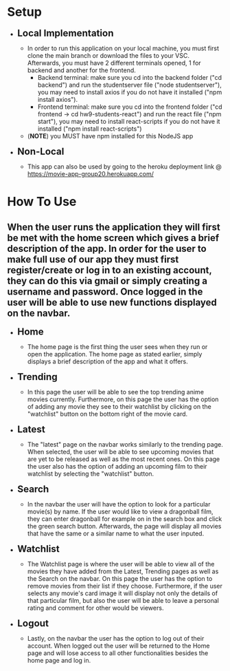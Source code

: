 # Setup
* <span style="font-size: 16pt;"><b>Local Implementation</b></span>
  * In order to run this application on your local machine, you must first clone the main branch or download the files to your VSC. Afterwards, you must have 2 different terminals opened, 1 for backend and another for the frontend.
    * Backend terminal: make sure you cd into the backend folder ("cd backend") and run the studentserver file ("node studentserver"), you may need to install axios if you do not have it installed ("npm install axios").
    * Frontend terminal: make sure you cd into the frontend folder ("cd frontend -> cd hw9-students-react") and run the react file ("npm start"), you may need to install react-scripts if you do not have it installed ("npm install react-scripts")
  * (**NOTE**)  you MUST have npm installed for this NodeJS app
 
* <span style="font-size: 16pt;"><b>Non-Local</b></span>
  * This app can also be used by going to the heroku deployment link @ 
https://movie-app-group20.herokuapp.com/

# How To Use

## When the user runs the application they will first be met with the home screen which gives a brief description of the app. In order for the user to make full use of our app they must first register/create or log in to an existing account, they can do this via gmail or simply creating a username and password. Once logged in the user will be able to use new functions displayed on the navbar.

* <span style="font-size: 16pt;"><b>Home</b></span>
  * The home page is the first thing the user sees when they run or open the application. The home page as stated earlier, simply displays a brief description of the app and what it offers.
  
* <span style="font-size: 16pt;"><b>Trending</b></span>
  * In this page the user will be able to see the top trending anime movies currently. Furthermore, on this page the user has the option of adding any movie they see to their watchlist by clicking on the "watchlist" button on the bottom right of the movie card.

* <span style="font-size: 16pt;"><b>Latest</b></span>
  * The "latest" page on the navbar works similarly to the trending page. When selected, the user will be able to see upcoming movies that are yet to be released as well as the most recent ones. On this page the user also has the option of adding an upcoming film to their watchlist by selecting the "watchlist" button.

* <span style="font-size: 16pt;"><b>Search</b></span>
  * In the navbar the user will have the option to look for a particular movie(s) by name. If the user would like to view a dragonball film, they can enter dragonball for example on in the search box and click the green search button. Afterwards, the page will display all movies that have the same or a similar name to what the user inputed.
  
* <span style="font-size: 16pt;"><b>Watchlist</b></span>
  * The Watchlist page is where the user will be able to view all of the movies they have added from the Latest, Trending pages as well as the Search on the navbar. On this page the user has the option to remove movies from their list if they choose. Furthermore, if the user selects any movie's card image it will display not only the details of that particular film, but also the user will be able to leave a personal rating and comment for other would be viewers.
  
* <span style="font-size: 16pt;"><b>Logout</b></span>
  * Lastly, on the navbar the user has the option to log out of their account. When logged out the user will be returned to the Home page and will lose access to all other functionalities besides the home page and log in.
  
  
